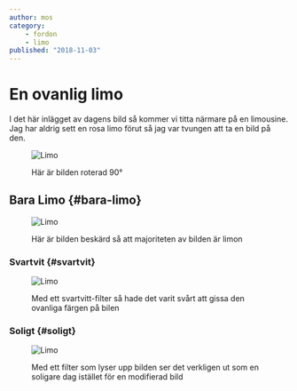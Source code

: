 ```yaml
---
author: mos
category:
    - fordon
    - limo
published: "2018-11-03"
---
```

En ovanlig limo
==================================

I det här inlägget av dagens bild så kommer vi titta närmare på en limousine.
Jag har aldrig sett en rosa limo förut så jag var tvungen att ta en bild på den.

<!--more-->



<figure class="figure">
    <img src="image/limo.jpg?w=300&h=300" alt="Limo">
    <figcaption>
        <p>Här är bilden roterad 90°</p>
    </figcaption>
</figure>



Bara Limo {#bara-limo}
-----------------------------------


<figure class="figure">
    <img src="image/limo.jpg?w=300&h=300&area=12,0,34,15" alt="Limo">
    <figcaption>
        <p>Här är bilden beskärd så att majoriteten av bilden är limon</p>
    </figcaption>
</figure>



### Svartvit {#svartvit}


<figure class="figure">
    <img src="image/limo.jpg?w=300&h=300&f=grayscale" alt="Limo">
    <figcaption>
        <p>Med ett svartvitt-filter så hade det varit svårt att gissa den ovanliga färgen på bilen</p>
    </figcaption>
</figure>


### Soligt {#soligt}

<figure class="figure">
    <img src="image/limo.jpg?w=300&h=300&convolve=lighten" alt="Limo">
    <figcaption>
        <p>Med ett filter som lyser upp bilden ser det verkligen ut som en soligare dag istället för en modifierad bild</p>
    </figcaption>
</figure>

